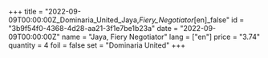 +++
title = "2022-09-09T00:00:00Z_Dominaria_United_Jaya,_Fiery_Negotiator_[en]_false"
id = "3b9f54f0-4368-4d28-aa21-3f1e7be1b23a"
date = "2022-09-09T00:00:00Z"
name = "Jaya, Fiery Negotiator"
lang = ["en"]
price = "3.74"
quantity = 4
foil = false
set = "Dominaria United"
+++
